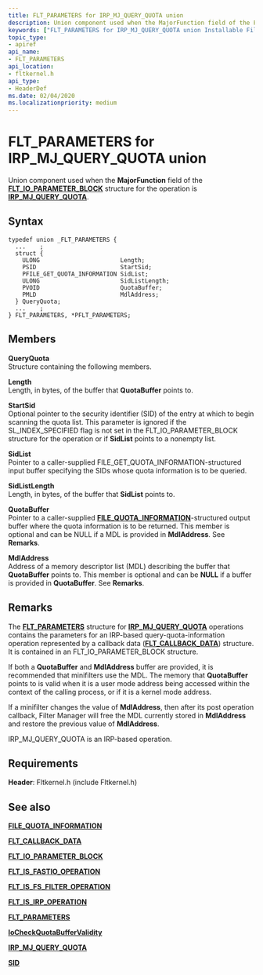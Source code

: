 ```yaml
---
title: FLT_PARAMETERS for IRP_MJ_QUERY_QUOTA union
description: Union component used when the MajorFunction field of the FLT_IO_PARAMETER_BLOCK structure for the operation is IRP_MJ_QUERY_QUOTA.
keywords: ["FLT_PARAMETERS for IRP_MJ_QUERY_QUOTA union Installable File System Drivers", "FLT_PARAMETERS union Installable File System Drivers", "PFLT_PARAMETERS union pointer Installable File System Drivers"]
topic_type:
- apiref
api_name:
- FLT_PARAMETERS
api_location:
- fltkernel.h
api_type:
- HeaderDef
ms.date: 02/04/2020
ms.localizationpriority: medium
---
```


# FLT_PARAMETERS for IRP_MJ_QUERY_QUOTA union

Union component used when the **MajorFunction** field of the [**FLT_IO_PARAMETER_BLOCK**](/windows-hardware/drivers/ddi/fltkernel/ns-fltkernel-_flt_io_parameter_block) structure for the operation is [**IRP_MJ_QUERY_QUOTA**](irp-mj-query-quota.md).

## Syntax

```ManagedCPlusPlus
typedef union _FLT_PARAMETERS {
  ...    ;
  struct {
    ULONG                       Length;
    PSID                        StartSid;
    PFILE_GET_QUOTA_INFORMATION SidList;
    ULONG                       SidListLength;
    PVOID                       QuotaBuffer;
    PMLD                        MdlAddress;
  } QueryQuota;
  ...    ;
} FLT_PARAMETERS, *PFLT_PARAMETERS;
```

## Members

**QueryQuota**  
Structure containing the following members.

**Length**  
Length, in bytes, of the buffer that **QuotaBuffer** points to.

**StartSid**  
Optional pointer to the security identifier (SID) of the entry at which to begin scanning the quota list. This parameter is ignored if the SL_INDEX_SPECIFIED flag is not set in the FLT_IO_PARAMETER_BLOCK structure for the operation or if **SidList** points to a nonempty list.

**SidList**  
Pointer to a caller-supplied FILE_GET_QUOTA_INFORMATION-structured input buffer specifying the SIDs whose quota information is to be queried.

**SidListLength**  
Length, in bytes, of the buffer that **SidList** points to.

**QuotaBuffer**  
Pointer to a caller-supplied [**FILE_QUOTA_INFORMATION**](/windows-hardware/drivers/ddi/ntifs/ns-ntifs-_file_quota_information)-structured output buffer where the quota information is to be returned. This member is optional and can be NULL if a MDL is provided in **MdlAddress**. See **Remarks**.

**MdlAddress**  
Address of a memory descriptor list (MDL) describing the buffer that **QuotaBuffer** points to. This member is optional and can be **NULL** if a buffer is provided in **QuotaBuffer**. See **Remarks**.

## Remarks

The [**FLT_PARAMETERS**](/windows-hardware/drivers/ddi/fltkernel/ns-fltkernel-_flt_parameters) structure for [**IRP_MJ_QUERY_QUOTA**](irp-mj-query-quota.md) operations contains the parameters for an IRP-based query-quota-information operation represented by a callback data ([**FLT_CALLBACK_DATA**](/windows-hardware/drivers/ddi/fltkernel/ns-fltkernel-_flt_callback_data)) structure. It is contained in an FLT_IO_PARAMETER_BLOCK structure.

If both a **QuotaBuffer** and **MdlAddress** buffer are provided, it is recommended that minifilters use the MDL. The memory that **QuotaBuffer** points to is valid when it is a user mode address being accessed within the context of the calling process, or if it is a kernel mode address.

If a minifilter changes the value of **MdlAddress**, then after its post operation callback, Filter Manager will free the MDL currently stored in **MdlAddress** and restore the previous value of **MdlAddress**.

IRP_MJ_QUERY_QUOTA is an IRP-based operation.

## Requirements

**Header**: Fltkernel.h (include Fltkernel.h)


## See also

[**FILE_QUOTA_INFORMATION**](/windows-hardware/drivers/ddi/ntifs/ns-ntifs-_file_quota_information)

[**FLT_CALLBACK_DATA**](/windows-hardware/drivers/ddi/fltkernel/ns-fltkernel-_flt_callback_data)

[**FLT_IO_PARAMETER_BLOCK**](/windows-hardware/drivers/ddi/fltkernel/ns-fltkernel-_flt_io_parameter_block)

[**FLT_IS_FASTIO_OPERATION**](/windows-hardware/drivers/ddi/index)

[**FLT_IS_FS_FILTER_OPERATION**](/previous-versions/ff544648(v=vs.85))

[**FLT_IS_IRP_OPERATION**](/previous-versions/ff544654(v=vs.85))

[**FLT_PARAMETERS**](/windows-hardware/drivers/ddi/fltkernel/ns-fltkernel-_flt_parameters)

[**IoCheckQuotaBufferValidity**](/windows-hardware/drivers/ddi/ntifs/nf-ntifs-iocheckquotabuffervalidity)

[**IRP_MJ_QUERY_QUOTA**](irp-mj-query-quota.md)

[**SID**](/windows-hardware/drivers/ddi/ntifs/ns-ntifs-_sid)
